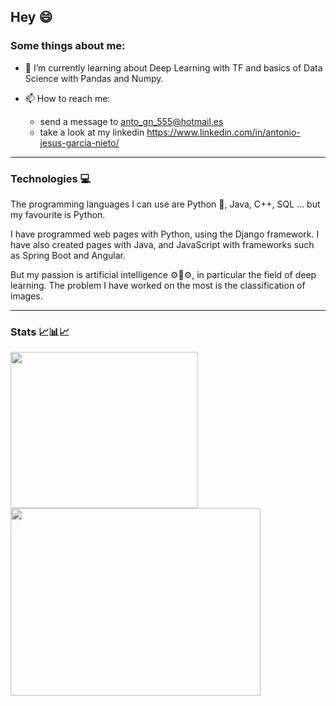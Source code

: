 ## Hey 😄

<!--
**AntonioJesusGarciaNieto/AntonioJesusGarciaNieto** is a ✨ _special_ ✨ repository because its `README.md` (this file) appears on your GitHub profile.-->

### Some things about me:

- 🌱 I’m currently learning about Deep Learning with TF and basics of Data Science with Pandas and Numpy.

- 📫 How to reach me:
  - send a message to anto_gn_555@hotmail.es
  - take a look at my linkedin https://www.linkedin.com/in/antonio-jesus-garcia-nieto/

---

### Technologies 💻

The programming languages I can use are Python 🐍, Java, C++, SQL ... but my favourite is Python.

I have programmed web pages with Python, using the Django framework. I have also created pages with Java, and JavaScript with frameworks such as Spring Boot and Angular.

But my passion is artificial intelligence ⚙️🤖⚙️, in particular the field of deep learning.  The problem I have worked on the most is the classification of images.

---

### Stats 📈📊📈

<a>
  <img align="left" width="300" height="250" src="https://github-readme-stats.vercel.app/api/top-langs/?username=AntonioJesusGarciaNieto&langs_count=10"/>
</a>

<a>
  <img align="left" width="400" height="300" src="https://github-readme-stats.vercel.app/api?username=AntonioJesusGarciaNieto&show_icons=true&theme=radical"/>
</a>
<br>
   






